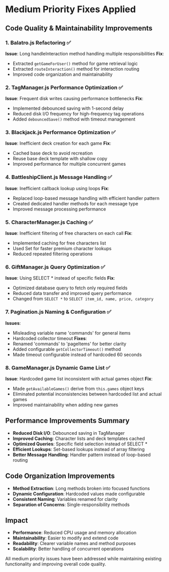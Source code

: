 # Medium Priority Fixes Applied

## Code Quality & Maintainability Improvements

### 1. Balatro.js Refactoring ✅
**Issue**: Long handleInteraction method handling multiple responsibilities
**Fix**: 
- Extracted `getGameForUser()` method for game retrieval logic
- Extracted `routeInteraction()` method for interaction routing
- Improved code organization and maintainability

### 2. TagManager.js Performance Optimization ✅
**Issue**: Frequent disk writes causing performance bottlenecks
**Fix**: 
- Implemented debounced saving with 1-second delay
- Reduced disk I/O frequency for high-frequency tag operations
- Added `debouncedSave()` method with timeout management

### 3. Blackjack.js Performance Optimization ✅
**Issue**: Inefficient deck creation for each game
**Fix**: 
- Cached base deck to avoid recreation
- Reuse base deck template with shallow copy
- Improved performance for multiple concurrent games

### 4. BattleshipClient.js Message Handling ✅
**Issue**: Inefficient callback lookup using loops
**Fix**: 
- Replaced loop-based message handling with efficient handler pattern
- Created dedicated handler methods for each message type
- Improved message processing performance

### 5. CharacterManager.js Caching ✅
**Issue**: Inefficient filtering of free characters on each call
**Fix**: 
- Implemented caching for free characters list
- Used Set for faster premium character lookups
- Reduced repeated filtering operations

### 6. GiftManager.js Query Optimization ✅
**Issue**: Using SELECT * instead of specific fields
**Fix**: 
- Optimized database query to fetch only required fields
- Reduced data transfer and improved query performance
- Changed from `SELECT *` to `SELECT item_id, name, price, category`

### 7. Pagination.js Naming & Configuration ✅
**Issues**: 
- Misleading variable name 'commands' for general items
- Hardcoded collector timeout
**Fixes**: 
- Renamed 'commands' to 'pageItems' for better clarity
- Added configurable `getCollectorTimeout()` method
- Made timeout configurable instead of hardcoded 60 seconds

### 8. GameManager.js Dynamic Game List ✅
**Issue**: Hardcoded game list inconsistent with actual games object
**Fix**: 
- Made `getAvailableGames()` derive from `this.games` object keys
- Eliminated potential inconsistencies between hardcoded list and actual games
- Improved maintainability when adding new games

## Performance Improvements Summary

- **Reduced Disk I/O**: Debounced saving in TagManager
- **Improved Caching**: Character lists and deck templates cached
- **Optimized Queries**: Specific field selection instead of SELECT *
- **Efficient Lookups**: Set-based lookups instead of array filtering
- **Better Message Handling**: Handler pattern instead of loop-based routing

## Code Organization Improvements

- **Method Extraction**: Long methods broken into focused functions
- **Dynamic Configuration**: Hardcoded values made configurable
- **Consistent Naming**: Variables renamed for clarity
- **Separation of Concerns**: Single-responsibility methods

## Impact

- **Performance**: Reduced CPU usage and memory allocation
- **Maintainability**: Easier to modify and extend code
- **Readability**: Clearer variable names and method purposes
- **Scalability**: Better handling of concurrent operations

All medium priority issues have been addressed while maintaining existing functionality and improving overall code quality.